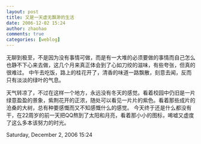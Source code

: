 ```yaml
---
layout: post
title: 又是一天虚无飘渺的生活
date: 2006-12-02 15:24
author: zhaohao
comments: true
categories: [weblog]
---
```

无聊到极至，不是因为没有事情可做，而是有一大堆的必须要做的事情而自己怎么也静不下心来去做，这几个月来真正体会到了心如刀绞的滋味，有些夸张，但真的很难过。 中午去吃饭，路上的桂花开了，清香的味道一路飘散，刻意去闻，反而只有淡淡的绿叶的气息。

天气转凉了，不过在这样一个地方，永远没有冬天的感觉。看着校园中仍旧是一片绿意盈盈的景象，紫荆花开的正浓，随处可以看见一片片的紫色。看着那些成片的沧桑的大树，总有种要感慨而又不知感慨什么的感觉。 今天终于还是什么都没有干，在22周岁的前一天把QQ熬到了太阳和月亮，看着那小小的图标，唏嘘又虚度了这么多本该努力的时光。

Saturday, December 2, 2006 15:24

